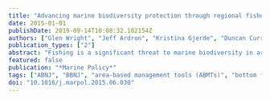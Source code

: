 ```yaml
---
title: "Advancing marine biodiversity protection through regional fisheries management: A review of bottom fisheries closures in areas beyond national jurisdiction"
date: 2015-01-01
publishDate: 2019-09-14T10:08:32.102154Z
authors: ["Glen Wright", "Jeff Ardron", "Kristina Gjerde", "Duncan Currie", "Julien Rochette"]
publication_types: ["2"]
abstract: "Fishing is a significant threat to marine biodiversity in areas beyond national jurisdiction (ABNJ). Bottom fishing in particular can impact deep-sea ecosystems, and the UN General Assembly has called on re- gional fisheries management organisations and arrangements (RFMO/As) to take actions to regulate bottom fisheries, including to close areas to bottom fishing activities where there is likely to be significant adverse impacts to vulnerable marine ecosystems (VMEs). This paper provides an update on the current status of closures, suggesting that RFMO/A biodiversity conservation efforts continue to advance slowly. RFMO/As have been slow to implement additional closures and to act in a precautionary manner based on available scientific evidence. Existing powers are not being fully utilised and best practice is not always followed. Closures have often been temporary or representative, or have not in fact restricted ongoing fishing activity. Some positive outcomes provide examples of good practice, though RFMO/As will need to fully utilise their powers and follow best practice before authorising bottom fishing to proceed in ABNJ."
featured: false
publication: "*Marine Policy*"
tags: ["ABNJ", "BBNJ", "area-based management tools (ABMTs)", "bottom fishing", "fisheries", "fisheries closures", "fisheries management", "high seas", "regional fisheries management organizations (RFMOs", "vulnerable marine ecosystems (VMEs)"]
doi: "10.1016/j.marpol.2015.06.030"
---
```


